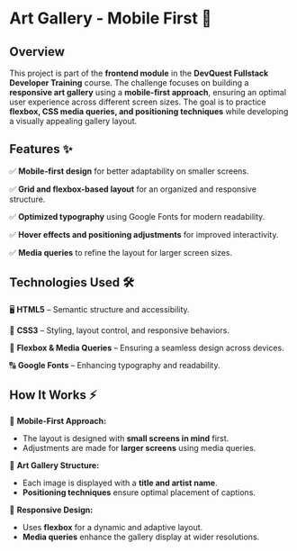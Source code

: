 <h1>Art Gallery - Mobile First 🎨</h1>
<h2>Overview</h2>
<p>
  This project is part of the <strong>frontend module</strong> in the <strong>DevQuest Fullstack Developer Training</strong> course. The challenge focuses on building a <strong>responsive art gallery</strong> using a <strong>mobile-first approach</strong>, ensuring an optimal user experience across different screen sizes. The goal is to practice <strong>flexbox, CSS media queries, and positioning techniques</strong> while developing a visually appealing gallery layout.
</p>
<h2>Features ✨</h2>
<p>
  ✅ <strong>Mobile-first design</strong> for better adaptability on smaller screens.
</p>
<p>
  ✅ <strong>Grid and flexbox-based layout</strong> for an organized and responsive structure.
</p>
<p>
  ✅ <strong>Optimized typography</strong> using Google Fonts for modern readability.
</p>
<p>
  ✅ <strong>Hover effects and positioning adjustments</strong> for improved interactivity.
</p>
<p>
  ✅ <strong>Media queries</strong> to refine the layout for larger screen sizes.
</p>
<h2>Technologies Used 🛠️</h2>
<p>
  🖥️ <strong>HTML5</strong> – Semantic structure and accessibility.
</p>
<p>
  🎨 <strong>CSS3</strong> – Styling, layout control, and responsive behaviors.
</p>
<p>
  📐 <strong>Flexbox & Media Queries</strong> – Ensuring a seamless design across devices.
</p>
<p>
  🔠 <strong>Google Fonts</strong> – Enhancing typography and readability.
</p>
<h2>How It Works ⚡</h2>
<p>
  📌 <strong>Mobile-First Approach:</strong>
</p>
<ul>
  <li>
    The layout is designed with <strong>small screens in mind</strong> first.
  </li>
  <li>
    Adjustments are made for <strong>larger screens</strong> using media queries.
  </li>
</ul>
<p>
  📌 <strong>Art Gallery Structure:</strong>
</p>
<ul>
  <li>
    Each image is displayed with a <strong>title and artist name</strong>.
  </li>
  <li>
    <strong>Positioning techniques</strong> ensure optimal placement of captions.
  </li>
</ul>
<p>
  📌 <strong>Responsive Design:</strong>
</p>
<ul>
  <li>
    Uses <strong>flexbox</strong> for a dynamic and adaptive layout.
  </li>
  <li>
    <strong>Media queries</strong> enhance the gallery display at wider resolutions.
  </li>
</ul>
